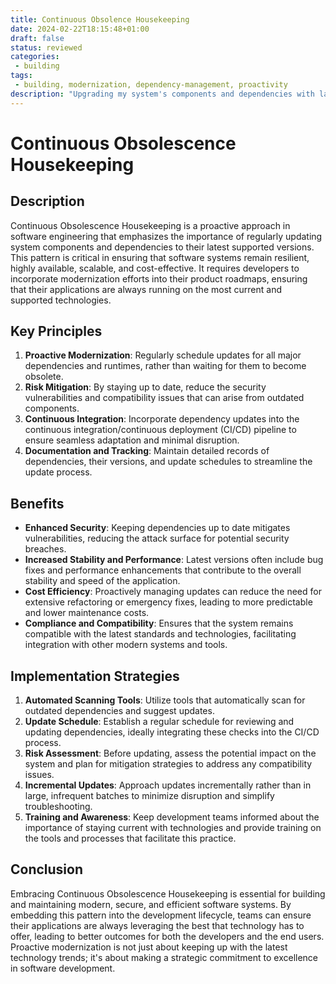 ```yaml
---
title: Continuous Obsolence Housekeeping
date: 2024-02-22T18:15:48+01:00
draft: false
status: reviewed
categories: 
 - building
tags: 
 - building, modernization, dependency-management, proactivity
description: "Upgrading my system's components and dependencies with latest supported version is a recurrent planned activity."
---
```


# Continuous Obsolescence Housekeeping

## Description

Continuous Obsolescence Housekeeping is a proactive approach in software engineering that emphasizes the importance of regularly updating system components and dependencies to their latest supported versions. This pattern is critical in ensuring that software systems remain resilient, highly available, scalable, and cost-effective. It requires developers to incorporate modernization efforts into their product roadmaps, ensuring that their applications are always running on the most current and supported technologies.

## Key Principles

1. **Proactive Modernization**: Regularly schedule updates for all major dependencies and runtimes, rather than waiting for them to become obsolete.
2. **Risk Mitigation**: By staying up to date, reduce the security vulnerabilities and compatibility issues that can arise from outdated components.
3. **Continuous Integration**: Incorporate dependency updates into the continuous integration/continuous deployment (CI/CD) pipeline to ensure seamless adaptation and minimal disruption.
4. **Documentation and Tracking**: Maintain detailed records of dependencies, their versions, and update schedules to streamline the update process.

## Benefits

- **Enhanced Security**: Keeping dependencies up to date mitigates vulnerabilities, reducing the attack surface for potential security breaches.
- **Increased Stability and Performance**: Latest versions often include bug fixes and performance enhancements that contribute to the overall stability and speed of the application.
- **Cost Efficiency**: Proactively managing updates can reduce the need for extensive refactoring or emergency fixes, leading to more predictable and lower maintenance costs.
- **Compliance and Compatibility**: Ensures that the system remains compatible with the latest standards and technologies, facilitating integration with other modern systems and tools.

## Implementation Strategies

1. **Automated Scanning Tools**: Utilize tools that automatically scan for outdated dependencies and suggest updates.
2. **Update Schedule**: Establish a regular schedule for reviewing and updating dependencies, ideally integrating these checks into the CI/CD process.
3. **Risk Assessment**: Before updating, assess the potential impact on the system and plan for mitigation strategies to address any compatibility issues.
4. **Incremental Updates**: Approach updates incrementally rather than in large, infrequent batches to minimize disruption and simplify troubleshooting.
5. **Training and Awareness**: Keep development teams informed about the importance of staying current with technologies and provide training on the tools and processes that facilitate this practice.

## Conclusion

Embracing Continuous Obsolescence Housekeeping is essential for building and maintaining modern, secure, and efficient software systems. By embedding this pattern into the development lifecycle, teams can ensure their applications are always leveraging the best that technology has to offer, leading to better outcomes for both the developers and the end users. Proactive modernization is not just about keeping up with the latest technology trends; it's about making a strategic commitment to excellence in software development.

